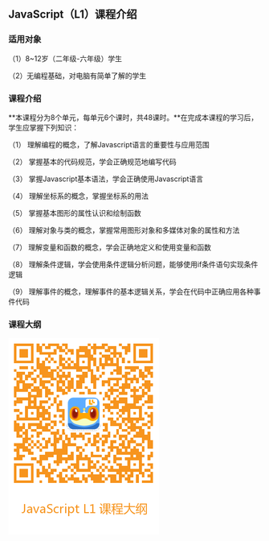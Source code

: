 ## JavaScript（L1）课程介绍



### 适用对象

（1）8~12岁（二年级-六年级）学生

（2）无编程基础，对电脑有简单了解的学生

### 课程介绍

**本课程分为8个单元，每单元6个课时，共48课时。**在完成本课程的学习后，学生应掌握下列知识：

（1）     理解编程的概念，了解Javascript语言的重要性与应用范围

（2）     掌握基本的代码规范，学会正确规范地编写代码

（3）     掌握Javascript基本语法，学会正确使用Javascript语言

（4）     理解坐标系的概念，掌握坐标系的用法

（5）     掌握基本图形的属性认识和绘制函数

（6）     理解对象与类的概念，掌握常用图形对象和多媒体对象的属性和方法

（7）     理解变量和函数的概念，学会正确地定义和使用变量和函数

（8）     理解条件逻辑，学会使用条件逻辑分析问题，能够使用if条件语句实现条件逻辑

（9）     理解事件的概念，理解事件的基本逻辑关系，学会在代码中正确应用各种事件代码



### 课程大纲

![js2](../images/javascript/js1.png)